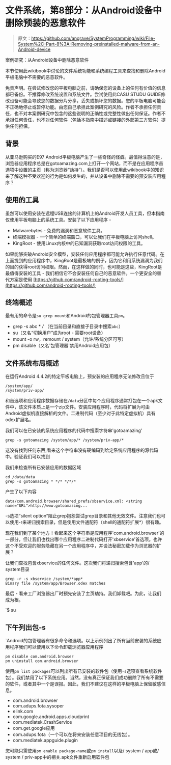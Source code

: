 # 文件系统，第8部分：从Android设备中删除预装的恶意软件

> 原文：<https://github.com/angrave/SystemProgramming/wiki/File-System%2C-Part-8%3A-Removing-preinstalled-malware-from-an-Android-device>

案例研究：从Android设备中删除恶意软件

本节使用此wikibook中讨论的文件系统功能和系统编程工具来查找和删除Android平板电脑中不需要的恶意软件。

免责声明。在尝试修改您的平板电脑之前，请确保您的设备上的任何有价值的信息都已备份。不推荐修改系统设置和系统文件。尝试使用此CASU STUDU GUIDE修改设备可能会导致您的数据分片分享，丢失或损坏您的数据。您的平板电脑可能会不正确地停止或暂停功能。由您自己承担此案例研究的风险。作者不承担任何责任，也不对本案例研究中包含的这些说明的正确性或完整性做出任何保证。作者不承担任何责任，也不对任何软件（包括本指南中描述或链接的外部第三方软件）提供任何担保。

## 背景

从亚马逊购买的E97 Android平板电脑产生了一些奇怪的怪癖。最值得注意的是，浏览器应用程序总是在gotoamazing.com上打开一个网站，而不是在应用程序首选项中设置的主页（称为浏览器“劫持”）。我们是否可以使用此wikibook中的知识来了解这种不受欢迎的行为是如何发生的，并从设备中删除不需要的预安装应用程序？

## 使用的工具

虽然可以使用安装在远程USB连接的计算机上的Android开发人员工具，但本指南仅使用平板电脑上的系统工具。安装了以下应用程序 -

*   Malwarebytes - 免费的漏洞和恶意软件工具。
*   终端模拟器 - 一个简单的终端窗口，可以让我们在平板电脑上访问shell。
*   KingRoot - 使用Linux内核中的已知漏洞获取root访问权限的工具。

如果能够突破Android安全模型，安装任何应用程序都可能允许执行任意代码。在上面提到的应用程序中，KingRoot是最极端的例子，因为它利用系统漏洞为我们的目的获得root访问权限。然而，在这样做的同时，也可能是这些，KingRoot是最值得安装的工具 - 我们相信它不会安装任何自己的恶意软件。一个更安全的替代方案是使用 [https://github.com/android-rooting-tools/](https://github.com/android-rooting-tools/)

## 终端概述

最有用的命令是`su grep mount`和Android的包管理器工具`pm`。

*   grep -s abc * _/_ （在当前目录和直接子目录中搜索`abc`）
*   su（又名“切换用户”成为root - 需要root设备）
*   mount -o rw，remount / system（允许/系统分区可写）
*   pm disable（又名'包管理器'禁用Android应用包）

## 文件系统布局概述

在运行Android 4.4.2的特定平板电脑上，预安装的应用程序无法修改且位于

```
/system/app/
/system/priv-app/ 
```

和首选项和应用程序数据存储在`/data`分区中每个应用程序通常打包在一个apk文件中，该文件本质上是一个zip文件。安装应用程序时，代码将扩展为可由Android虚拟机直接解析的文件。二进制代码（至少对于此特定虚拟机）具有odex扩展名。

我们可以在已安装的系统应用程序的代码中搜索字符串'gotoamazing'

```
grep -s gotoamazing /system/app/* /system/priv-app/* 
```

这没有找到任何东西;看来这个字符串没有硬编码到给定系统应用程序的源代码中。验证我们可以找到

我们来检查所有已安装应用的数据区域

```
cd /data/data
grep -s gotoamazing * */* */*/* 
```

产生了以下内容

```
data/com.android.browser/shared_prefs/xbservice.xml: <string name="URL">http://www.gotoamazing... 
```

-s选项“silent option”阻止grep抱怨尝试grep目录和其他无效文件。注意我们也可以使用-r来递归搜索目录，但是使用文件通配符（shell的通配符扩展*）很有趣。

现在我们到了某个地方！看起来这个字符串是应用程序'com.android.browser'的一部分，但让我们也找出哪个应用程序二进制代码打开'xbservice'首选项。也许这个不受欢迎的服务隐藏在另一个应用程序中，并设法秘密加载作为浏览器的扩展？

让我们查找包含xbservice的任何文件。这次我们将递归搜索包含'app'的/ system目录

```
grep -r -s xbservice /system/*app*
Binary file /system/app/Browser.odex matches 
```

最后 - 看来工厂浏览器出厂时预先安装了主页劫持。我们卸载吧。为此，让我们成为根。

`$ su

## 下午列出包-s

`Android的包管理器有很多命令和选项。以上示例列出了所有当前安装的系统应用程序我们可以使用以下命令卸载浏览器应用程序

```
pm disable com.android.browser
pm uninstall com.android.browser 
```

使用`pm list packages`可以列出所有已安装的软件包（使用`-s`选项查看系统软件包）。我们禁用了以下系统应用。当然，没有真正保证我们成功删除了所有不需要的软件，或者其中一个是误报。因此，我们不建议在这样的平板电脑上保留敏感信息。

*   com.android.browser
*   com.adups.fota.sysoper
*   elink.com
*   com.google.android.apps.cloudprint
*   com.mediatek.CrashService
*   com.get.google应用
*   com.adups.fota（一个可以在将来安装任意项目的无线包）。
*   com.mediatek.appguide.plugin

您可能只需使用`pm enable package-name`或`pm install`以及/ system / app或/ system / priv-app中的相关.apk文件重新启用软件包